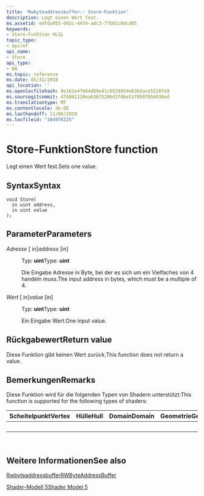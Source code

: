 ```yaml
---
title: 'Rwbyteaddressbuffer:: Store-Funktion'
description: Legt einen Wert fest.
ms.assetid: edfda955-602c-44f4-adc3-77b61c9dcd05
keywords:
- Store-Funktion HLSL
topic_type:
- apiref
api_name:
- Store
api_type:
- NA
ms.topic: reference
ms.date: 05/31/2018
api_location: ''
ms.openlocfilehash: 9e161e4fb64d09e41c6529954e63b2ace55207e9
ms.sourcegitcommit: 476861130ea63675206d1f06e517059705b930ed
ms.translationtype: MT
ms.contentlocale: de-DE
ms.lasthandoff: 11/06/2019
ms.locfileid: "104976225"
---
```

# <a name="store-function"></a><span data-ttu-id="74f86-104">Store-Funktion</span><span class="sxs-lookup"><span data-stu-id="74f86-104">Store function</span></span>

<span data-ttu-id="74f86-105">Legt einen Wert fest.</span><span class="sxs-lookup"><span data-stu-id="74f86-105">Sets one value.</span></span>

## <a name="syntax"></a><span data-ttu-id="74f86-106">Syntax</span><span class="sxs-lookup"><span data-stu-id="74f86-106">Syntax</span></span>

``` syntax
void Store(
  in uint address,
  in uint value
);
```

## <a name="parameters"></a><span data-ttu-id="74f86-107">Parameter</span><span class="sxs-lookup"><span data-stu-id="74f86-107">Parameters</span></span>

<dl> <dt>

<span data-ttu-id="74f86-108">*Adresse* \[ in\]</span><span class="sxs-lookup"><span data-stu-id="74f86-108">*address* \[in\]</span></span>
</dt> <dd>

<span data-ttu-id="74f86-109">Typ: **uint**</span><span class="sxs-lookup"><span data-stu-id="74f86-109">Type: **uint**</span></span>

<span data-ttu-id="74f86-110">Die Eingabe Adresse in Byte, bei der es sich um ein Vielfaches von 4 handeln muss.</span><span class="sxs-lookup"><span data-stu-id="74f86-110">The input address in bytes, which must be a multiple of 4.</span></span>

</dd> <dt>

<span data-ttu-id="74f86-111">*Wert* \[ in\]</span><span class="sxs-lookup"><span data-stu-id="74f86-111">*value* \[in\]</span></span>
</dt> <dd>

<span data-ttu-id="74f86-112">Typ: **uint**</span><span class="sxs-lookup"><span data-stu-id="74f86-112">Type: **uint**</span></span>

<span data-ttu-id="74f86-113">Ein Eingabe Wert.</span><span class="sxs-lookup"><span data-stu-id="74f86-113">One input value.</span></span>

</dd> </dl>

## <a name="return-value"></a><span data-ttu-id="74f86-114">Rückgabewert</span><span class="sxs-lookup"><span data-stu-id="74f86-114">Return value</span></span>

<span data-ttu-id="74f86-115">Diese Funktion gibt keinen Wert zurück.</span><span class="sxs-lookup"><span data-stu-id="74f86-115">This function does not return a value.</span></span>

## <a name="remarks"></a><span data-ttu-id="74f86-116">Bemerkungen</span><span class="sxs-lookup"><span data-stu-id="74f86-116">Remarks</span></span>

<span data-ttu-id="74f86-117">Diese Funktion wird für die folgenden Typen von Shadern unterstützt:</span><span class="sxs-lookup"><span data-stu-id="74f86-117">This function is supported for the following types of shaders:</span></span>



| <span data-ttu-id="74f86-118">Scheitelpunkt</span><span class="sxs-lookup"><span data-stu-id="74f86-118">Vertex</span></span> | <span data-ttu-id="74f86-119">Hülle</span><span class="sxs-lookup"><span data-stu-id="74f86-119">Hull</span></span> | <span data-ttu-id="74f86-120">Domain</span><span class="sxs-lookup"><span data-stu-id="74f86-120">Domain</span></span> | <span data-ttu-id="74f86-121">Geometrie</span><span class="sxs-lookup"><span data-stu-id="74f86-121">Geometry</span></span> | <span data-ttu-id="74f86-122">Pixel</span><span class="sxs-lookup"><span data-stu-id="74f86-122">Pixel</span></span> | <span data-ttu-id="74f86-123">Compute</span><span class="sxs-lookup"><span data-stu-id="74f86-123">Compute</span></span> |
|--------|------|--------|----------|-------|---------|
|        |      |        |          | <span data-ttu-id="74f86-124">x</span><span class="sxs-lookup"><span data-stu-id="74f86-124">x</span></span>     | <span data-ttu-id="74f86-125">x</span><span class="sxs-lookup"><span data-stu-id="74f86-125">x</span></span>       |



 

## <a name="see-also"></a><span data-ttu-id="74f86-126">Weitere Informationen</span><span class="sxs-lookup"><span data-stu-id="74f86-126">See also</span></span>

<dl> <dt>

[<span data-ttu-id="74f86-127">Rwbyteaddressbuffer</span><span class="sxs-lookup"><span data-stu-id="74f86-127">RWByteAddressBuffer</span></span>](sm5-object-rwbyteaddressbuffer.md)
</dt> <dt>

[<span data-ttu-id="74f86-128">Shader-Modell 5</span><span class="sxs-lookup"><span data-stu-id="74f86-128">Shader Model 5</span></span>](d3d11-graphics-reference-sm5.md)
</dt> </dl>

 

 




